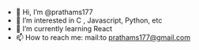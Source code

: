 - 👋 Hi, I’m @prathams177
- 👀 I’m interested in C , Javascript, Python, etc
- 🌱 I’m currently learning React
- 📫 How to reach me: mail:to prathams177@gmail.com 

<!---
prathams177/prathams177 is a ✨ special ✨ repository because its `README.md` (this file) appears on your GitHub profile.
You can click the Preview link to take a look at your changes.
--->
